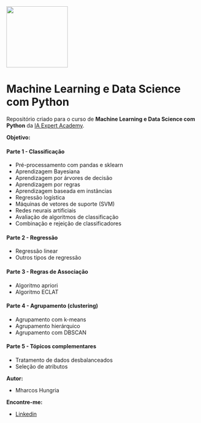 <img src="https://cdn.shortpixel.ai/spai/w_353+q_+ret_img+to_webp/https://iaexpert.academy/wp-content/uploads/2020/06/iaexpert-logo-1.png"  width="160">

# Machine Learning e Data Science com Python

Repositório criado para o curso de **Machine Learning e Data Science com Python** da [IA Expert Academy](https://iaexpert.academy).

__Objetivo:__

#### Parte 1 - Classificação

- Pré-processamento com pandas e sklearn
- Aprendizagem Bayesiana
- Aprendizagem por árvores de decisão
- Aprendizagem por regras
- Aprendizagem baseada em instâncias
- Regressão logística
- Máquinas de vetores de suporte (SVM)
- Redes neurais artificiais
- Avaliação de algoritmos de classificação
- Combinação e rejeição de classificadores

#### Parte 2 - Regressão

- Regressão linear
- Outros tipos de regressão

#### Parte 3 - Regras de Associação

- Algoritmo apriori
- Algoritmo ECLAT

#### Parte 4 - Agrupamento (clustering)

- Agrupamento com k-means
- Agrupamento hierárquico
- Agrupamento com DBSCAN

#### Parte 5 - Tópicos complementares

- Tratamento de dados desbalanceados
- Seleção de atributos

__Autor:__  

- Mharcos Hungria
    
__Encontre-me:__  

-  [Linkedin](www.linkedin.com/in/mharcoshungria)
